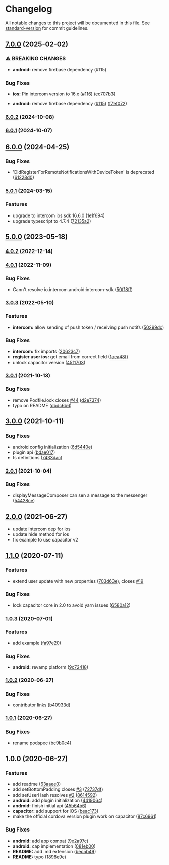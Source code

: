 # Changelog

All notable changes to this project will be documented in this file. See [standard-version](https://github.com/conventional-changelog/standard-version) for commit guidelines.

## [7.0.0](https://github.com/capacitor-community/intercom/compare/v6.0.0...v7.0.0) (2025-02-02)


### ⚠ BREAKING CHANGES

* **android:** remove firebase dependency (#115)

### Bug Fixes

* **ios:** Pin intercom version to 16.x ([#116](https://github.com/capacitor-community/intercom/issues/116)) ([ec707b3](https://github.com/capacitor-community/intercom/commit/ec707b39fc9be5fa95206f2af6de0819d90fbec5))


* **android:** remove firebase dependency ([#115](https://github.com/capacitor-community/intercom/issues/115)) ([f7ef072](https://github.com/capacitor-community/intercom/commit/f7ef072b62cc375945516357a937399131c8dfb3))

### [6.0.2](https://github.com/capacitor-community/intercom/compare/v6.0.0...v6.0.2) (2024-10-08)

### [6.0.1](https://github.com/capacitor-community/intercom/compare/v6.0.0...v6.0.1) (2024-10-07)

## [6.0.0](https://github.com/capacitor-community/intercom/compare/v5.0.1...v6.0.0) (2024-04-25)


### Bug Fixes

* 'DidRegisterForRemoteNotificationsWithDeviceToken' is deprecated ([61228d0](https://github.com/capacitor-community/intercom/commit/61228d029d20a708ac772279beda11ae3a594dec))

### [5.0.1](https://github.com/capacitor-community/intercom/compare/v5.0.0...v5.0.1) (2024-03-15)


### Features

* upgrade to intercom ios sdk 16.6.0 ([1e1f694](https://github.com/capacitor-community/intercom/commit/1e1f6946c56f452c1ab1ba454484b801c854826a))
* upgrade typescript to 4.7.4 ([72135a2](https://github.com/capacitor-community/intercom/commit/72135a27ff50eca874d787d2d7b98590161a7abd))

## [5.0.0](https://github.com/capacitor-community/intercom/compare/v4.0.2...v5.0.0) (2023-05-18)

### [4.0.2](https://github.com/capacitor-community/intercom/compare/v4.0.1...v4.0.2) (2022-12-14)

### [4.0.1](https://github.com/capacitor-community/intercom/compare/v4.0.0...v4.0.1) (2022-11-09)


### Bug Fixes

* Cann't resolve io.intercom.android:intercom-sdk ([50f18ff](https://github.com/capacitor-community/intercom/commit/50f18ffc02281a379b6100bccae1c17bd5958e2e))

### [3.0.3](https://github.com/capacitor-community/intercom/compare/v3.0.1...v3.0.3) (2022-05-10)


### Features

* **intercom:** allow sending of push token / receiving push notifs ([50299dc](https://github.com/capacitor-community/intercom/commit/50299dc6c8ea11db480d17ee1550096a6bc934a1))


### Bug Fixes

* **intercom:** fix imports ([20623c7](https://github.com/capacitor-community/intercom/commit/20623c7006098c0a1b477eafc26c3e4b04d8d64d))
* **register user ios:** get email from correct field ([1aea48f](https://github.com/capacitor-community/intercom/commit/1aea48f901accb4fb851d24575c3ef8baf874ed7))
* unlock capacitor version ([45f1703](https://github.com/capacitor-community/intercom/commit/45f170392d47e4f56a54b2b771620196206a49da))

### [3.0.1](https://github.com/capacitor-community/intercom/compare/v3.0.0...v3.0.1) (2021-10-13)


### Bug Fixes

* remove Podfile.lock closes [#44](https://github.com/capacitor-community/intercom/issues/44) ([d2e7374](https://github.com/capacitor-community/intercom/commit/d2e737455a67efe7584dc696bc7ec172b94a74aa))
* typo on README ([dbdc6b6](https://github.com/capacitor-community/intercom/commit/dbdc6b66b77046ddf09cc4ba8bfa6450e985d609))

## [3.0.0](https://github.com/capacitor-community/intercom/compare/v2.0.1...v3.0.0) (2021-10-11)


### Bug Fixes

* android config initialization ([6d5440e](https://github.com/capacitor-community/intercom/commit/6d5440ec9e0508b0a41f54abd199bc07ab7ca54b))
* plugin api ([bdae017](https://github.com/capacitor-community/intercom/commit/bdae017151fd5d1e203e977a56521258a02d3c81))
* ts definitions ([7433dac](https://github.com/capacitor-community/intercom/commit/7433dacbec98819a477e3b79a026f6299f9ffd10))

### [2.0.1](https://github.com/capacitor-community/intercom/compare/v2.0.0...v2.0.1) (2021-10-04)


### Bug Fixes

* displayMessageComposer can sen a message to the messenger ([54428ce](https://github.com/capacitor-community/intercom/commit/54428ce6d1a5a7dd040810b18475bd227ea420ce))

## [2.0.0](https://github.com/capacitor-community/intercom/compare/v1.1.0...v2.0.0) (2021-06-27)

- update intercom dep for ios
- update hide method for ios
- fix example to use capacitor v2

## [1.1.0](https://github.com/capacitor-community/intercom/compare/v1.0.3...v1.1.0) (2020-07-11)

### Features

- extend user update with new properties ([703d63e](https://github.com/capacitor-community/intercom/commit/703d63eef8546b84bccdd44fdb7718d7d0daa520)), closes [#19](https://github.com/capacitor-community/intercom/issues/19)

### Bug Fixes

- lock capacitor core in 2.0 to avoid yarn issues ([6580a12](https://github.com/capacitor-community/intercom/commit/6580a12a8dd8fd1bfec4fc1b9f4dbd653a2ace4f))

### [1.0.3](https://github.com/capacitor-community/intercom/compare/v1.0.2...v1.0.3) (2020-07-01)

### Features

- add example ([fa97e20](https://github.com/capacitor-community/intercom/commit/fa97e20f65682eff2c076fb7a4e598a2ee011277))

### Bug Fixes

- **android:** revamp platform ([9c72418](https://github.com/capacitor-community/intercom/commit/9c72418063fe970c1efe4d810170c17ea12deb0c))

### [1.0.2](https://github.com/capacitor-community/intercom/compare/v1.0.1...v1.0.2) (2020-06-27)

### Bug Fixes

- contributor links ([b40933d](https://github.com/capacitor-community/intercom/commit/b40933d5bddcf26f33849b2e4dbdd4fc4d3d5420))

### [1.0.1](https://github.com/capacitor-community/intercom/compare/v1.0.0...v1.0.1) (2020-06-27)

### Bug Fixes

- rename podspec ([bc9b0c4](https://github.com/capacitor-community/intercom/commit/bc9b0c42e56e6878711e89ec364363d3b68375d8))

## 1.0.0 (2020-06-27)

### Features

- add readme ([63aaee0](https://github.com/capacitor-community/intercom/commit/63aaee0d0fdfd7eab3c588356f5deb8661d9e4b1))
- add setBottomPadding closes [#3](https://github.com/capacitor-community/intercom/issues/3) ([72737df](https://github.com/capacitor-community/intercom/commit/72737dfd355257eb5234093ba2da7c36498cac0d))
- add setUserHash resolves [#2](https://github.com/capacitor-community/intercom/issues/2) ([8614592](https://github.com/capacitor-community/intercom/commit/86145923ddab3b650eaed9d85d3e1b2b2ce22837))
- **android:** add plugin initialization ([4419064](https://github.com/capacitor-community/intercom/commit/44190641f7aab3ee7c72d11d130a73091ae02401))
- **android:** finish initial api ([45b64b6](https://github.com/capacitor-community/intercom/commit/45b64b6e0b31ad1d5d6dbb0ae5d55721e87ea3df))
- **capacitor:** add support for iOS ([beac173](https://github.com/capacitor-community/intercom/commit/beac17371101a0c152e8c52aaec701848bf2ad3a))
- make the official cordova version plugin work on capacitor ([87c6961](https://github.com/capacitor-community/intercom/commit/87c6961e236a5a6ad93fb78642a5ce9eda01c93d))

### Bug Fixes

- **android:** add app compat ([9e2a97c](https://github.com/capacitor-community/intercom/commit/9e2a97c317119b481269a08ecd82202918055540))
- **android:** cap implementation ([081eb00](https://github.com/capacitor-community/intercom/commit/081eb00594acffeaa04a0d01398f3f38a8d4b8cf))
- **README:** add .md extension ([bec5b49](https://github.com/capacitor-community/intercom/commit/bec5b49b5e2fd50c87674d44c9f46885cae627b2))
- **README:** typo ([1898e9e](https://github.com/capacitor-community/intercom/commit/1898e9ed4996dd06153e9920cc04856640efd57a))
